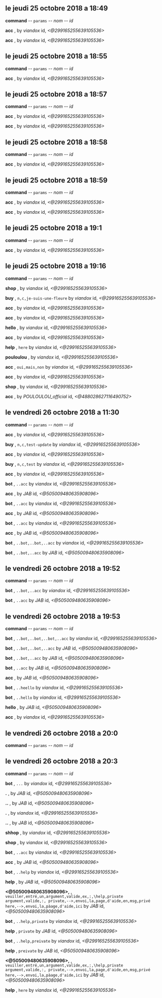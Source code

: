 

## le jeudi 25 octobre 2018 a 18:49

**command** -- `params` -- _nom_ -- _id_

**acc** ,  by _viandox_ id, _<@299165255639105536>_

**acc** ,  by _viandox_ id, _<@299165255639105536>_

## le jeudi 25 octobre 2018 a 18:55

**command** -- `params` -- _nom_ -- _id_

**acc** ,  by _viandox_ id, _<@299165255639105536>_

## le jeudi 25 octobre 2018 a 18:57

**command** -- `params` -- _nom_ -- _id_

**acc** ,  by _viandox_ id, _<@299165255639105536>_

**acc** ,  by _viandox_ id, _<@299165255639105536>_

## le jeudi 25 octobre 2018 a 18:58

**command** -- `params` -- _nom_ -- _id_

**acc** ,  by _viandox_ id, _<@299165255639105536>_

## le jeudi 25 octobre 2018 a 18:59

**command** -- `params` -- _nom_ -- _id_

**acc** ,  by _viandox_ id, _<@299165255639105536>_

**acc** ,  by _viandox_ id, _<@299165255639105536>_

## le jeudi 25 octobre 2018 a 19:1

**command** -- `params` -- _nom_ -- _id_

**acc** ,  by _viandox_ id, _<@299165255639105536>_

## le jeudi 25 octobre 2018 a 19:16

**command** -- `params` -- _nom_ -- _id_

**shop** ,  by _viandox_ id, _<@299165255639105536>_

**buy** , `n,c,je-suis-une-fleure` by _viandox_ id, _<@299165255639105536>_

**acc** ,  by _viandox_ id, _<@299165255639105536>_

**acc** ,  by _viandox_ id, _<@299165255639105536>_

**hello** ,  by _viandox_ id, _<@299165255639105536>_

**acc** ,  by _viandox_ id, _<@299165255639105536>_

**help** , `here` by _viandox_ id, _<@299165255639105536>_

**pouloulou** ,  by _viandox_ id, _<@299165255639105536>_

**acc** , `oui,mais,non` by _viandox_ id, _<@299165255639105536>_

**acc** ,  by _viandox_ id, _<@299165255639105536>_

**shop** ,  by _viandox_ id, _<@299165255639105536>_

**acc** ,  by _POULOULOU_official_ id, _<@488028627116490752>_

## le vendredi 26 octobre 2018 a 11:30

**command** -- `params` -- _nom_ -- _id_

**acc** ,  by _viandox_ id, _<@299165255639105536>_

**buy** , `n,c,test-update` by _viandox_ id, _<@299165255639105536>_

**acc** ,  by _viandox_ id, _<@299165255639105536>_

**buy** , `n,c,test` by _viandox_ id, _<@299165255639105536>_

**acc** ,  by _viandox_ id, _<@299165255639105536>_

**bot** , `..acc` by _viandox_ id, _<@299165255639105536>_

**acc** ,  by _JAB_ id, _<@505009480635908096>_

**bot** , `..acc` by _viandox_ id, _<@299165255639105536>_

**acc** ,  by _JAB_ id, _<@505009480635908096>_

**bot** , `..acc` by _viandox_ id, _<@299165255639105536>_

**acc** ,  by _JAB_ id, _<@505009480635908096>_

**bot** , `..bot,..bot,..acc` by _viandox_ id, _<@299165255639105536>_

**bot** , `..bot,..acc` by _JAB_ id, _<@505009480635908096>_

## le vendredi 26 octobre 2018 a 19:52

**command** -- `params` -- _nom_ -- _id_

**bot** , `..bot,..acc` by _viandox_ id, _<@299165255639105536>_

**bot** , `..acc` by _JAB_ id, _<@505009480635908096>_

## le vendredi 26 octobre 2018 a 19:53

**command** -- `params` -- _nom_ -- _id_

**bot** , `..bot,..bot,..bot,..acc` by _viandox_ id, _<@299165255639105536>_

**bot** , `..bot,..bot,..acc` by _JAB_ id, _<@505009480635908096>_

**bot** , `..bot,..acc` by _JAB_ id, _<@505009480635908096>_

**bot** , `..acc` by _JAB_ id, _<@505009480635908096>_

**acc** ,  by _JAB_ id, _<@505009480635908096>_

**bot** , `..heello` by _viandox_ id, _<@299165255639105536>_

**bot** , `..hello` by _viandox_ id, _<@299165255639105536>_

**hello** ,  by _JAB_ id, _<@505009480635908096>_

**acc** ,  by _viandox_ id, _<@299165255639105536>_

## le vendredi 26 octobre 2018 a 20:0

**command** -- `params` -- _nom_ -- _id_

## le vendredi 26 octobre 2018 a 20:3

**command** -- `params` -- _nom_ -- _id_

**bot** , `...` by _viandox_ id, _<@299165255639105536>_

**.** ,  by _JAB_ id, _<@505009480635908096>_

**..** ,  by _JAB_ id, _<@505009480635908096>_

**.** ,  by _viandox_ id, _<@299165255639105536>_

**..** ,  by _JAB_ id, _<@505009480635908096>_

**shhop** ,  by _viandox_ id, _<@299165255639105536>_

**shop** ,  by _viandox_ id, _<@299165255639105536>_

**bot** , `..acc` by _viandox_ id, _<@299165255639105536>_

**acc** ,  by _JAB_ id, _<@505009480635908096>_

**bot** , `..help` by _viandox_ id, _<@299165255639105536>_

**help** ,  by _JAB_ id, _<@505009480635908096>_

**<@505009480635908096>,** , `veuiller,entré,un,argument,valide,ex,:,\help,private
argument,valide,:,
private,-->,envoi,la,page,d'aide,en,msg,privé
here,-->,envoi,la,pàage,d'aide,ici` by _JAB_ id, _<@505009480635908096>_

**bot** , `..help,private` by _viandox_ id, _<@299165255639105536>_

**help** , `private` by _JAB_ id, _<@505009480635908096>_

**bot** , `..help,preivate` by _viandox_ id, _<@299165255639105536>_

**help** , `preivate` by _JAB_ id, _<@505009480635908096>_

**<@505009480635908096>,** , `veuiller,entré,un,argument,valide,ex,:,\help,private
argument,valide,:,
private,-->,envoi,la,page,d'aide,en,msg,privé
here,-->,envoi,la,pàage,d'aide,ici` by _JAB_ id, _<@505009480635908096>_

**help** , `here` by _viandox_ id, _<@299165255639105536>_

